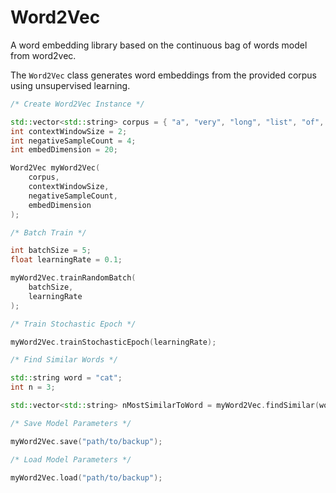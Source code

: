 # Word2Vec

A word embedding library based on the continuous bag of words model from word2vec.

The ```Word2Vec``` class generates word embeddings from the provided corpus using unsupervised learning.

```cpp
/* Create Word2Vec Instance */

std::vector<std::string> corpus = { "a", "very", "long", "list", "of", "words", "for", "training" };
int contextWindowSize = 2;
int negativeSampleCount = 4;
int embedDimension = 20;

Word2Vec myWord2Vec(
    corpus,
    contextWindowSize,
    negativeSampleCount,
    embedDimension
);
```

```cpp
/* Batch Train */

int batchSize = 5;
float learningRate = 0.1;

myWord2Vec.trainRandomBatch(
    batchSize,
    learningRate
);
```

```cpp
/* Train Stochastic Epoch */

myWord2Vec.trainStochasticEpoch(learningRate);
```

```cpp
/* Find Similar Words */

std::string word = "cat";
int n = 3;

std::vector<std::string> nMostSimilarToWord = myWord2Vec.findSimilar(word, n);
```

```cpp
/* Save Model Parameters */

myWord2Vec.save("path/to/backup");
```

```cpp
/* Load Model Parameters */

myWord2Vec.load("path/to/backup");
```